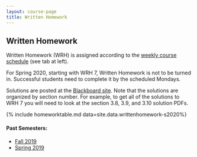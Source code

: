 ```yaml
---
layout: course-page
title: Written Homework
---
```


## Written Homework

Written Homework (WRH) is assigned according to the [weekly course schedule](assets/general/Spring2020/M251-Spring-2020-Schedule-addendum.pdf) (see tab at left).

For Spring 2020, starting with WRH 7, Written Homework is not to be turned in.  Successful students need to complete it by the scheduled Mondays.

Solutions are posted at the [Blackboard site](https://classes.alaska.edu/).  Note that the solutions are organized by section number.  For example, to get all of the solutions to WRH 7 you will need to look at the section 3.8, 3.9, and 3.10 solution PDFs.

{% include homeworktable.md  data=site.data.writtenhomework-s2020%}


#### Past Semesters:

  * [Fall 2019](writtenhomework-f2019)
  * [Spring 2019](writtenhomework-s2019)

